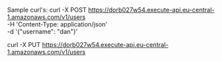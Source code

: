 Sample curl's:
curl -X POST https://dorb027w54.execute-api.eu-central-1.amazonaws.com/v1/users \
 -H 'Content-Type: application/json' \
 -d '{"username": "dan"}'

curl -X PUT https://dorb027w54.execute-api.eu-central-1.amazonaws.com/v1/users
